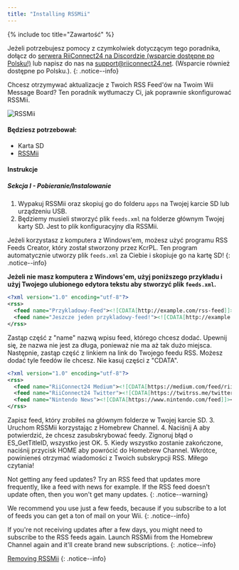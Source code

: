 ```yaml
---
title: "Installing RSSMii"
---
```


{% include toc title="Zawartość" %}

Jeżeli potrzebujesz pomocy z czymkolwiek dotyczącym tego poradnika, dołącz do [serwera RiiConnect24 na Discordzie (wsparcie dostępne po Polsku!)](https://discord.gg/b4Y7jfD) lub napisz do nas na [support@riiconnect24.net](mailto:support@riiconnect24.net). (Wsparcie również dostępne po Polsku.).
{: .notice--info}

Chcesz otrzymywać aktualizacje z Twoich RSS Feed'ów na Twoim Wii Message Board? Ten poradnik wytłumaczy Ci, jak poprawnie skonfigurować RSSMii.

![RSSMii](/images/rssmii.png)

#### Będziesz potrzebował:

* Karta SD
* [RSSMii](https://github.com/RiiConnect24/rssmii/releases)

#### Instrukcje
##### Sekcja I - Pobieranie/Instalowanie

1. Wypakuj RSSMii oraz skopiuj go do folderu `apps` na Twojej karcie SD lub urządzeniu USB.
2. Będziemy musieli stworzyć plik `feeds.xml` na folderze głównym Twojej karty SD. Jest to plik konfiguracyjny dla RSSMii.

Jeżeli korzystasz z komputera z Windows'em, możesz użyć programu RSS Feeds Creator, który został stworzony przez KcrPL. Ten program automatycznie utworzy plik `feeds.xml` za Ciebie i skopiuje go na kartę SD!
{: .notice--info}

<b>Jeżeli nie masz komputera z Windows'em, użyj poniższego przykładu i użyj Twojego ulubionego edytora tekstu aby stworzyć plik `feeds.xml`.</b>

```xml
<?xml version="1.0" encoding="utf-8"?>
<rss>
  <feed name="Przykladowy-Feed"><![CDATA[http://example.com/rss-feed]]></feed>
  <feed name="Jeszcze jeden przykladowy-feed!"><![CDATA[http://example.com/another_rss-feed]]></feed>
</rss>
```

Zastąp część z "name" nazwą wpisu feed, którego chcesz dodać. Upewnij się, że nazwa nie jest za długa, ponieważ nie ma aż tak dużo miejsca. Następnie, zastąp część z linkiem na link do Twojego feedu RSS. Możesz dodać tyle feedów ile chcesz. Nie kasuj części z "CDATA".

```xml
<?xml version="1.0" encoding="utf-8"?>
<rss>
  <feed name="RiiConnect24 Medium"><![CDATA[https://medium.com/feed/riiconnect24]]></feed>
  <feed name="RiiConnect24 Twitter"><![CDATA[https://twitrss.me/twitter_user_to_rss/?user=RiiConnect24]]></feed>
  <feed name="Nintendo News"><![CDATA[https://www.nintendo.com/feed]]></feed>
</rss>
```

Zapisz feed, który zrobiłeś na głównym folderze w Twojej karcie SD.
3. Uruchom RSSMii korzystając z Homebrew Channel.
4. Naciśnij A aby potwierdzić, że chcesz zasubskrybować feedy. Zignoruj błąd o ES_GetTitleID, wszystko jest OK.
5. Kiedy wszystko zostanie zakończone, naciśnij przycisk HOME aby powrócić do Homebrew Channel. Wkrótce, powinieneś otrzymać wiadomości z Twoich subskrypcji RSS. Miłego czytania!

Not getting any feed updates? Try an RSS feed that updates more frequently, like a feed with news for example. If the RSS feed doesn't update often, then you won't get many updates.
{: .notice--warning}

We recommend you use just a few feeds, because if you subscribe to a lot of feeds you can get a ton of mail on your Wii.
{: .notice--info}

If you're not receiving updates after a few days, you might need to subscribe to the RSS feeds again. Launch RSSMii from the Homebrew Channel again and it'll create brand new subscriptions.
{: .notice--info}

[Removing RSSMii](rssmii-remove)
{: .notice--info}
